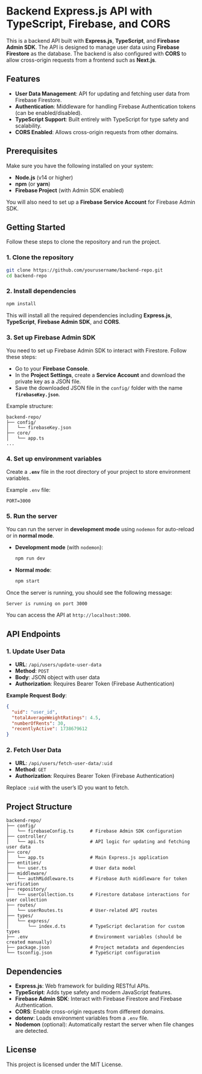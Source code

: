 # Backend Express.js API with TypeScript, Firebase, and CORS

This is a backend API built with **Express.js**, **TypeScript**, and **Firebase Admin SDK**. The API is designed to manage user data using **Firebase Firestore** as the database. The backend is also configured with **CORS** to allow cross-origin requests from a frontend such as **Next.js**.

## Features

- **User Data Management**: API for updating and fetching user data from Firebase Firestore.
- **Authentication**: Middleware for handling Firebase Authentication tokens (can be enabled/disabled).
- **TypeScript Support**: Built entirely with TypeScript for type safety and scalability.
- **CORS Enabled**: Allows cross-origin requests from other domains.

## Prerequisites

Make sure you have the following installed on your system:

- **Node.js** (v14 or higher)
- **npm** (or **yarn**)
- **Firebase Project** (with Admin SDK enabled)
  
You will also need to set up a **Firebase Service Account** for Firebase Admin SDK.

## Getting Started

Follow these steps to clone the repository and run the project.

### 1. Clone the repository

```bash
git clone https://github.com/yourusername/backend-repo.git
cd backend-repo
```

### 2. Install dependencies

```bash
npm install
```

This will install all the required dependencies including **Express.js**, **TypeScript**, **Firebase Admin SDK**, and **CORS**.

### 3. Set up Firebase Admin SDK

You need to set up Firebase Admin SDK to interact with Firestore. Follow these steps:

- Go to your **Firebase Console**.
- In the **Project Settings**, create a **Service Account** and download the private key as a JSON file.
- Save the downloaded JSON file in the `config/` folder with the name **`firebaseKey.json`**.

Example structure:

```
backend-repo/
├── config/
│   └── firebaseKey.json
├── core/
│   └── app.ts
...
```

### 4. Set up environment variables

Create a **`.env`** file in the root directory of your project to store environment variables.

Example `.env` file:

```
PORT=3000
```

### 5. Run the server

You can run the server in **development mode** using `nodemon` for auto-reload or in **normal mode**.

- **Development mode** (with `nodemon`):
  ```bash
  npm run dev
  ```

- **Normal mode**:
  ```bash
  npm start
  ```

Once the server is running, you should see the following message:

```
Server is running on port 3000
```

You can access the API at `http://localhost:3000`.

## API Endpoints

### 1. Update User Data

- **URL**: `/api/users/update-user-data`
- **Method**: `POST`
- **Body**: JSON object with user data
- **Authorization**: Requires Bearer Token (Firebase Authentication)

**Example Request Body**:

```json
{
  "uid": "user_id",
  "totalAverageWeightRatings": 4.5,
  "numberOfRents": 30,
  "recentlyActive": 1738679612
}
```

### 2. Fetch User Data

- **URL**: `/api/users/fetch-user-data/:uid`
- **Method**: `GET`
- **Authorization**: Requires Bearer Token (Firebase Authentication)

Replace `:uid` with the user’s ID you want to fetch.

## Project Structure

```
backend-repo/
├── config/
│   └── firebaseConfig.ts      # Firebase Admin SDK configuration
├── controller/
│   └── api.ts                 # API logic for updating and fetching user data
├── core/
│   └── app.ts                 # Main Express.js application
├── entities/
│   └── user.ts                # User data model
├── middleware/
│   └── authMiddleware.ts      # Firebase Auth middleware for token verification
├── repository/
│   └── userCollection.ts      # Firestore database interactions for user collection
├── routes/
│   └── userRoutes.ts          # User-related API routes
├── types/
│   └── express/
│       └── index.d.ts         # TypeScript declaration for custom types
├── .env                       # Environment variables (should be created manually)
├── package.json               # Project metadata and dependencies
└── tsconfig.json              # TypeScript configuration
```

## Dependencies

- **Express.js**: Web framework for building RESTful APIs.
- **TypeScript**: Adds type safety and modern JavaScript features.
- **Firebase Admin SDK**: Interact with Firebase Firestore and Firebase Authentication.
- **CORS**: Enable cross-origin requests from different domains.
- **dotenv**: Loads environment variables from a `.env` file.
- **Nodemon** (optional): Automatically restart the server when file changes are detected.

## License

This project is licensed under the MIT License.
```
